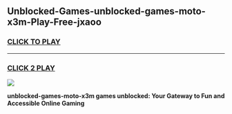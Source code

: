 
## Unblocked-Games-unblocked-games-moto-x3m-Play-Free-jxaoo
<h3>
<a href="https://premium76.site?title=unblocked-games-moto-x3m&ref=10A">CLICK TO PLAY</a></h3>
<hr>

<h3>
<a href="https://premium76.site?title=unblocked-games-moto-x3m&ref=10A">CLICK 2 PLAY</a>
  
</h3>

<a href="https://premium76.site?title=unblocked-games-moto-x3m&ref=10A"><img src="https://clearcache.store/games.png"></a>


**unblocked-games-moto-x3m games unblocked: Your Gateway to Fun and Accessible Online Gaming**

